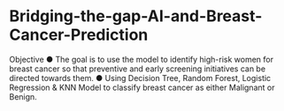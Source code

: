 # Bridging-the-gap-AI-and-Breast-Cancer-Prediction
Objective ● The goal is to use the model to identify high-risk women for breast cancer so that preventive and early screening initiatives can be directed towards them. ● Using Decision Tree, Random Forest, Logistic Regression &amp; KNN Model to classify breast cancer as either Malignant or Benign.
